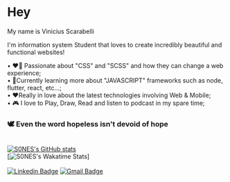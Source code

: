 # Hey 
My name is Vinicius Scarabelli

I'm information system Student that loves to create incredibly beautiful and functional websites!

• ❤️‍🔥 Passionate about "CSS" and "SCSS" and how they can change a web experience;
<br/>• 📖Currently learning more about "JAVASCRIPT" frameworks such as node, flutter, react, etc...;
<br/>• ❤️Really in love about the latest technologies involving Web & Mobile;
<br/>• 🎮 I love to Play, Draw, Read and listen to podcast in my spare time;

### 🕊️ Even the word hopeless isn't devoid of hope

<br/>[![S0NES's GitHub stats](https://github-readme-stats.vercel.app/api?username=S0NES&theme=tokyonight)](https://github.com/S0NES)
<br/>[![S0NES's Wakatime Stats](https://github-readme-stats.vercel.app/api/wakatime?username=S0NES&theme=tokyonight&layout=compact)]
<br/><br/>[![Linkedin Badge](https://img.shields.io/badge/Scarabelli-blue?link=http://left&link=https://www.linkedin.com/in/scarabelli/?style=flat&logo=linkedin)](https://www.linkedin.com/in/scarabelli/)
[![Gmail Badge](https://img.shields.io/badge/-scarabelli.vinicius@gmail.com-FF0033?style=flat&logo=Gmail&logoColor=white&link=mailto:scarabelli.vinicius@gmail.com)](mailto:scarabelli.vinicius@gmail.com)
